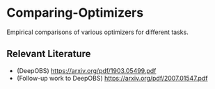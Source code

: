 # Comparing-Optimizers
Empirical comparisons of various optimizers for different tasks.

## Relevant Literature
- (DeepOBS) https://arxiv.org/pdf/1903.05499.pdf
- (Follow-up work to DeepOBS) https://arxiv.org/pdf/2007.01547.pdf
